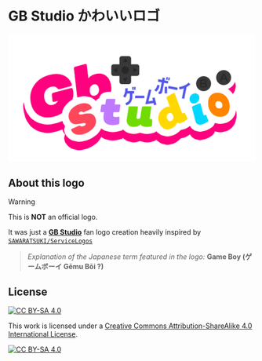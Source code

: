 # GB Studio かわいいロゴ
<p align="center">
  <img src=https://raw.githubusercontent.com/barrosfilipe/gb-studio-kawaii-logo/main/gb-studio-kawaii-logo.png />
</p>

## About this logo

> [!WARNING]
> This is **NOT** an official logo.

It was just a [**GB Studio**](https://www.gbstudio.dev) fan logo creation heavily inspired by [`SAWARATSUKI/ServiceLogos`](https://github.com/SAWARATSUKI/ServiceLogos)

> _Explanation of the Japanese term featured in the logo:_ **Game Boy (ゲームボーイ Gēmu Bōi ?)**

## License
[![CC BY-SA 4.0][cc-by-sa-shield]][cc-by-sa]

This work is licensed under a
[Creative Commons Attribution-ShareAlike 4.0 International License][cc-by-sa].

[![CC BY-SA 4.0][cc-by-sa-image]][cc-by-sa]

[cc-by-sa]: http://creativecommons.org/licenses/by-sa/4.0/
[cc-by-sa-image]: https://licensebuttons.net/l/by-sa/4.0/88x31.png
[cc-by-sa-shield]: https://img.shields.io/badge/License-CC%20BY--SA%204.0-lightgrey.svg
